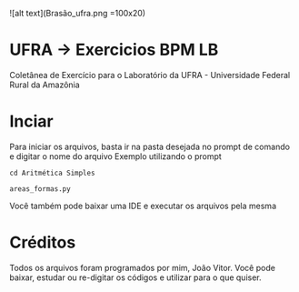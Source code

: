 ![alt text](Brasão_ufra.png =100x20)
# UFRA -> Exercicios BPM LB
Coletânea de Exercício para o Laboratório da UFRA - Universidade Federal Rural da Amazônia

# Inciar
Para iniciar os arquivos, basta ir na pasta desejada no prompt de comando e digitar o nome do arquivo
Exemplo utilizando o prompt
```
cd Aritmética Simples

areas_formas.py

```

Você também pode baixar uma IDE e executar os arquivos pela mesma

# Créditos
Todos os arquivos foram programados por mim, João Vitor. Você pode baixar, estudar ou re-digitar os códigos e utilizar para o que quiser.


